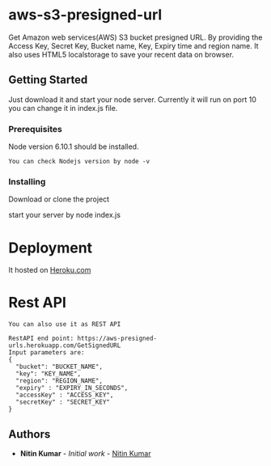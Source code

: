 # aws-s3-presigned-url

Get Amazon web services(AWS) S3 bucket presigned URL. By providing the Access Key, Secret Key, Bucket name, Key, Expiry time and region name. It also uses HTML5 localstorage to save your recent data on browser.

## Getting Started

Just download it and start your node server. Currently it will run on port 10 you can change it in index.js file.

### Prerequisites

Node version 6.10.1 should be installed.

```
You can check Nodejs version by node -v
```

### Installing

Download or clone the project

start your server by node index.js

# Deployment

It hosted on [Heroku.com](https://aws-presigned-urls.herokuapp.com/)

# Rest API

```
You can also use it as REST API

RestAPI end point: https://aws-presigned-urls.herokuapp.com/GetSignedURL
Input parameters are: 
{
  "bucket": "BUCKET_NAME",
  "key": "KEY_NAME",
  "region": "REGION_NAME",
  "expiry" : "EXPIRY_IN_SECONDS",
  "accessKey" : "ACCESS_KEY",
  "secretKey" : "SECRET_KEY"
}
```

## Authors

* **Nitin Kumar** - *Initial work* - [Nitin Kumar](https://github.com/nitinprajapati)
